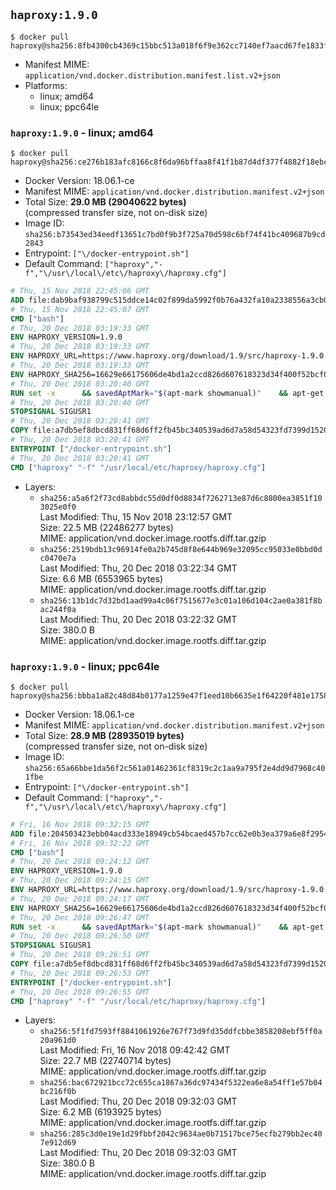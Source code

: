 ## `haproxy:1.9.0`

```console
$ docker pull haproxy@sha256:8fb4300cb4369c15bbc513a018f6f9e362cc7140ef7aacd67fe1833f08cb7ab2
```

-	Manifest MIME: `application/vnd.docker.distribution.manifest.list.v2+json`
-	Platforms:
	-	linux; amd64
	-	linux; ppc64le

### `haproxy:1.9.0` - linux; amd64

```console
$ docker pull haproxy@sha256:ce276b183afc8166c8f6da96bffaa8f41f1b87d4df377f4882f18ebc1cd916e6
```

-	Docker Version: 18.06.1-ce
-	Manifest MIME: `application/vnd.docker.distribution.manifest.v2+json`
-	Total Size: **29.0 MB (29040622 bytes)**  
	(compressed transfer size, not on-disk size)
-	Image ID: `sha256:b73543ed34eedf13651c7bd0f9b3f725a70d598c6bf74f41bc409687b9cd2843`
-	Entrypoint: `["\/docker-entrypoint.sh"]`
-	Default Command: `["haproxy","-f","\/usr\/local\/etc\/haproxy\/haproxy.cfg"]`

```dockerfile
# Thu, 15 Nov 2018 22:45:06 GMT
ADD file:dab9baf938799c515ddce14c02f899da5992f0b76a432fa10a2338556a3cb04f in / 
# Thu, 15 Nov 2018 22:45:07 GMT
CMD ["bash"]
# Thu, 20 Dec 2018 03:19:33 GMT
ENV HAPROXY_VERSION=1.9.0
# Thu, 20 Dec 2018 03:19:33 GMT
ENV HAPROXY_URL=https://www.haproxy.org/download/1.9/src/haproxy-1.9.0.tar.gz
# Thu, 20 Dec 2018 03:19:33 GMT
ENV HAPROXY_SHA256=16629e66175606de4bd1a2ccd826d607618323d34f400f52bcf048cee003817d
# Thu, 20 Dec 2018 03:20:40 GMT
RUN set -x 		&& savedAptMark="$(apt-mark showmanual)" 	&& apt-get update && apt-get install -y --no-install-recommends 		ca-certificates 		gcc 		libc6-dev 		liblua5.3-dev 		libpcre3-dev 		libssl-dev 		make 		wget 		zlib1g-dev 	&& rm -rf /var/lib/apt/lists/* 		&& wget -O haproxy.tar.gz "$HAPROXY_URL" 	&& echo "$HAPROXY_SHA256 *haproxy.tar.gz" | sha256sum -c 	&& mkdir -p /usr/src/haproxy 	&& tar -xzf haproxy.tar.gz -C /usr/src/haproxy --strip-components=1 	&& rm haproxy.tar.gz 		&& makeOpts=' 		TARGET=linux2628 		USE_LUA=1 LUA_INC=/usr/include/lua5.3 		USE_OPENSSL=1 		USE_PCRE=1 PCREDIR= 		USE_ZLIB=1 	' 	&& make -C /usr/src/haproxy -j "$(nproc)" all $makeOpts 	&& make -C /usr/src/haproxy install-bin $makeOpts 		&& mkdir -p /usr/local/etc/haproxy 	&& cp -R /usr/src/haproxy/examples/errorfiles /usr/local/etc/haproxy/errors 	&& rm -rf /usr/src/haproxy 		&& apt-mark auto '.*' > /dev/null 	&& { [ -z "$savedAptMark" ] || apt-mark manual $savedAptMark; } 	&& find /usr/local -type f -executable -exec ldd '{}' ';' 		| awk '/=>/ { print $(NF-1) }' 		| sort -u 		| xargs -r dpkg-query --search 		| cut -d: -f1 		| sort -u 		| xargs -r apt-mark manual 	&& apt-get purge -y --auto-remove -o APT::AutoRemove::RecommendsImportant=false
# Thu, 20 Dec 2018 03:20:40 GMT
STOPSIGNAL SIGUSR1
# Thu, 20 Dec 2018 03:20:41 GMT
COPY file:a7db5ef8dbcd831ff68d6ff2fb45bc340539ad6d7a58d54323fd7399d1520910 in / 
# Thu, 20 Dec 2018 03:20:41 GMT
ENTRYPOINT ["/docker-entrypoint.sh"]
# Thu, 20 Dec 2018 03:20:41 GMT
CMD ["haproxy" "-f" "/usr/local/etc/haproxy/haproxy.cfg"]
```

-	Layers:
	-	`sha256:a5a6f2f73cd8abbdc55d0df0d8834f7262713e87d6c8800ea3851f103025e0f0`  
		Last Modified: Thu, 15 Nov 2018 23:12:57 GMT  
		Size: 22.5 MB (22486277 bytes)  
		MIME: application/vnd.docker.image.rootfs.diff.tar.gzip
	-	`sha256:2519bdb13c96914fe0a2b745d8f8e644b969e32095cc95033e0bbd0dc0470e7a`  
		Last Modified: Thu, 20 Dec 2018 03:22:34 GMT  
		Size: 6.6 MB (6553965 bytes)  
		MIME: application/vnd.docker.image.rootfs.diff.tar.gzip
	-	`sha256:13b1dc7d32bd1aad99a4c06f7515677e3c01a106d104c2ae0a381f8bac244f0a`  
		Last Modified: Thu, 20 Dec 2018 03:22:32 GMT  
		Size: 380.0 B  
		MIME: application/vnd.docker.image.rootfs.diff.tar.gzip

### `haproxy:1.9.0` - linux; ppc64le

```console
$ docker pull haproxy@sha256:bbba1a82c48d84b0177a1259e47f1eed10b6635e1f64220f481e17587074901b
```

-	Docker Version: 18.06.1-ce
-	Manifest MIME: `application/vnd.docker.distribution.manifest.v2+json`
-	Total Size: **28.9 MB (28935019 bytes)**  
	(compressed transfer size, not on-disk size)
-	Image ID: `sha256:65a66bbe1da56f2c561a01462361cf8319c2c1aa9a795f2e4dd9d7968c401fbe`
-	Entrypoint: `["\/docker-entrypoint.sh"]`
-	Default Command: `["haproxy","-f","\/usr\/local\/etc\/haproxy\/haproxy.cfg"]`

```dockerfile
# Fri, 16 Nov 2018 09:32:15 GMT
ADD file:204503423ebb04acd333e18949cb54bcaed457b7cc62e0b3ea379a6e8f2954d3 in / 
# Fri, 16 Nov 2018 09:32:22 GMT
CMD ["bash"]
# Thu, 20 Dec 2018 09:24:12 GMT
ENV HAPROXY_VERSION=1.9.0
# Thu, 20 Dec 2018 09:24:15 GMT
ENV HAPROXY_URL=https://www.haproxy.org/download/1.9/src/haproxy-1.9.0.tar.gz
# Thu, 20 Dec 2018 09:24:17 GMT
ENV HAPROXY_SHA256=16629e66175606de4bd1a2ccd826d607618323d34f400f52bcf048cee003817d
# Thu, 20 Dec 2018 09:26:47 GMT
RUN set -x 		&& savedAptMark="$(apt-mark showmanual)" 	&& apt-get update && apt-get install -y --no-install-recommends 		ca-certificates 		gcc 		libc6-dev 		liblua5.3-dev 		libpcre3-dev 		libssl-dev 		make 		wget 		zlib1g-dev 	&& rm -rf /var/lib/apt/lists/* 		&& wget -O haproxy.tar.gz "$HAPROXY_URL" 	&& echo "$HAPROXY_SHA256 *haproxy.tar.gz" | sha256sum -c 	&& mkdir -p /usr/src/haproxy 	&& tar -xzf haproxy.tar.gz -C /usr/src/haproxy --strip-components=1 	&& rm haproxy.tar.gz 		&& makeOpts=' 		TARGET=linux2628 		USE_LUA=1 LUA_INC=/usr/include/lua5.3 		USE_OPENSSL=1 		USE_PCRE=1 PCREDIR= 		USE_ZLIB=1 	' 	&& make -C /usr/src/haproxy -j "$(nproc)" all $makeOpts 	&& make -C /usr/src/haproxy install-bin $makeOpts 		&& mkdir -p /usr/local/etc/haproxy 	&& cp -R /usr/src/haproxy/examples/errorfiles /usr/local/etc/haproxy/errors 	&& rm -rf /usr/src/haproxy 		&& apt-mark auto '.*' > /dev/null 	&& { [ -z "$savedAptMark" ] || apt-mark manual $savedAptMark; } 	&& find /usr/local -type f -executable -exec ldd '{}' ';' 		| awk '/=>/ { print $(NF-1) }' 		| sort -u 		| xargs -r dpkg-query --search 		| cut -d: -f1 		| sort -u 		| xargs -r apt-mark manual 	&& apt-get purge -y --auto-remove -o APT::AutoRemove::RecommendsImportant=false
# Thu, 20 Dec 2018 09:26:50 GMT
STOPSIGNAL SIGUSR1
# Thu, 20 Dec 2018 09:26:51 GMT
COPY file:a7db5ef8dbcd831ff68d6ff2fb45bc340539ad6d7a58d54323fd7399d1520910 in / 
# Thu, 20 Dec 2018 09:26:53 GMT
ENTRYPOINT ["/docker-entrypoint.sh"]
# Thu, 20 Dec 2018 09:26:55 GMT
CMD ["haproxy" "-f" "/usr/local/etc/haproxy/haproxy.cfg"]
```

-	Layers:
	-	`sha256:5f1fd7593ff8841061926e767f73d9fd35ddfcbbe3858208ebf5ff0a20a961d0`  
		Last Modified: Fri, 16 Nov 2018 09:42:42 GMT  
		Size: 22.7 MB (22740714 bytes)  
		MIME: application/vnd.docker.image.rootfs.diff.tar.gzip
	-	`sha256:bac672921bcc72c655ca1867a36dc97434f5322ea6e8a54ff1e57b04bc216f0b`  
		Last Modified: Thu, 20 Dec 2018 09:32:03 GMT  
		Size: 6.2 MB (6193925 bytes)  
		MIME: application/vnd.docker.image.rootfs.diff.tar.gzip
	-	`sha256:285c3d0e19e1d29fbbf2042c9634ae0b71517bce75ecfb279bb2ec407e912d69`  
		Last Modified: Thu, 20 Dec 2018 09:32:03 GMT  
		Size: 380.0 B  
		MIME: application/vnd.docker.image.rootfs.diff.tar.gzip
